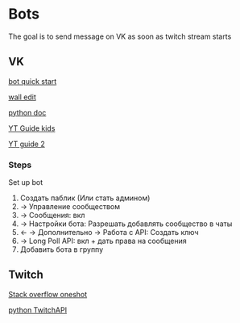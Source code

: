 # Bots

The goal is to send message on VK as soon as twitch stream starts

## VK

[bot quick start](https://dev.vk.com/ru/api/bots/getting-started)

[wall edit](https://dev.vk.com/ru/method/wall.edit)

[python doc](https://vk-api.readthedocs.io/en/latest/)

[YT Guide kids](https://youtu.be/f6NkQSx9yLw?si=aCn15zqIV-WecFVw)

[YT guide 2](https://youtu.be/FwjPwox5miY?si=XLGH6eyETeQ5ZrUj)

### Steps

Set up bot

1. Создать паблик (Или стать админом)
2. -> Управление сообществом
3. -> Сообщения: вкл
4. -> Настройки бота: Разрешать добавлять сообщество в чаты
5. <- -> Дополнительно -> Работа с API: Создать ключ
6. -> Long Poll API: вкл + дать права на сообщения
7. Добавить бота в группу

## Twitch

[Stack overflow oneshot](https://stackoverflow.com/questions/12064130/is-there-any-way-to-check-if-a-twitch-stream-is-live-using-python)

[python TwitchAPI](https://pytwitchapi.dev/en/stable/)
